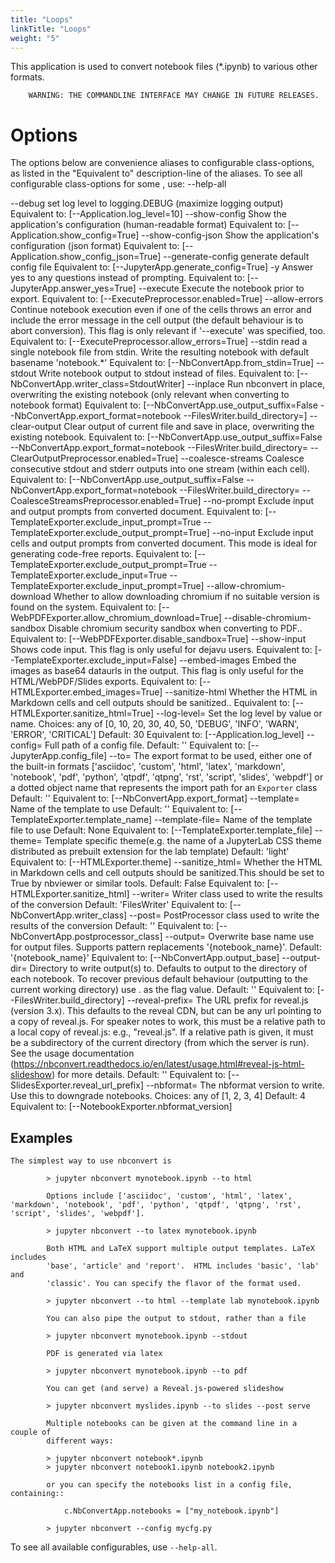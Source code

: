 ```yaml
---
title: "Loops"
linkTitle: "Loops"
weight: "5"
---
```

This application is used to convert notebook files (*.ipynb)
        to various other formats.

        WARNING: THE COMMANDLINE INTERFACE MAY CHANGE IN FUTURE RELEASES.

Options
=======
The options below are convenience aliases to configurable class-options,
as listed in the "Equivalent to" description-line of the aliases.
To see all configurable class-options for some <cmd>, use:
    <cmd> --help-all

--debug
    set log level to logging.DEBUG (maximize logging output)
    Equivalent to: [--Application.log_level=10]
--show-config
    Show the application's configuration (human-readable format)
    Equivalent to: [--Application.show_config=True]
--show-config-json
    Show the application's configuration (json format)
    Equivalent to: [--Application.show_config_json=True]
--generate-config
    generate default config file
    Equivalent to: [--JupyterApp.generate_config=True]
-y
    Answer yes to any questions instead of prompting.
    Equivalent to: [--JupyterApp.answer_yes=True]
--execute
    Execute the notebook prior to export.
    Equivalent to: [--ExecutePreprocessor.enabled=True]
--allow-errors
    Continue notebook execution even if one of the cells throws an error and include the error message in the cell output (the default behaviour is to abort conversion). This flag is only relevant if '--execute' was specified, too.
    Equivalent to: [--ExecutePreprocessor.allow_errors=True]
--stdin
    read a single notebook file from stdin. Write the resulting notebook with default basename 'notebook.*'
    Equivalent to: [--NbConvertApp.from_stdin=True]
--stdout
    Write notebook output to stdout instead of files.
    Equivalent to: [--NbConvertApp.writer_class=StdoutWriter]
--inplace
    Run nbconvert in place, overwriting the existing notebook (only
            relevant when converting to notebook format)
    Equivalent to: [--NbConvertApp.use_output_suffix=False --NbConvertApp.export_format=notebook --FilesWriter.build_directory=]
--clear-output
    Clear output of current file and save in place,
            overwriting the existing notebook.
    Equivalent to: [--NbConvertApp.use_output_suffix=False --NbConvertApp.export_format=notebook --FilesWriter.build_directory= --ClearOutputPreprocessor.enabled=True]
--coalesce-streams
    Coalesce consecutive stdout and stderr outputs into one stream (within each cell).
    Equivalent to: [--NbConvertApp.use_output_suffix=False --NbConvertApp.export_format=notebook --FilesWriter.build_directory= --CoalesceStreamsPreprocessor.enabled=True]
--no-prompt
    Exclude input and output prompts from converted document.
    Equivalent to: [--TemplateExporter.exclude_input_prompt=True --TemplateExporter.exclude_output_prompt=True]
--no-input
    Exclude input cells and output prompts from converted document.
            This mode is ideal for generating code-free reports.
    Equivalent to: [--TemplateExporter.exclude_output_prompt=True --TemplateExporter.exclude_input=True --TemplateExporter.exclude_input_prompt=True]
--allow-chromium-download
    Whether to allow downloading chromium if no suitable version is found on the system.
    Equivalent to: [--WebPDFExporter.allow_chromium_download=True]
--disable-chromium-sandbox
    Disable chromium security sandbox when converting to PDF..
    Equivalent to: [--WebPDFExporter.disable_sandbox=True]
--show-input
    Shows code input. This flag is only useful for dejavu users.
    Equivalent to: [--TemplateExporter.exclude_input=False]
--embed-images
    Embed the images as base64 dataurls in the output. This flag is only useful for the HTML/WebPDF/Slides exports.
    Equivalent to: [--HTMLExporter.embed_images=True]
--sanitize-html
    Whether the HTML in Markdown cells and cell outputs should be sanitized..
    Equivalent to: [--HTMLExporter.sanitize_html=True]
--log-level=<Enum>
    Set the log level by value or name.
    Choices: any of [0, 10, 20, 30, 40, 50, 'DEBUG', 'INFO', 'WARN', 'ERROR', 'CRITICAL']
    Default: 30
    Equivalent to: [--Application.log_level]
--config=<Unicode>
    Full path of a config file.
    Default: ''
    Equivalent to: [--JupyterApp.config_file]
--to=<Unicode>
    The export format to be used, either one of the built-in formats
            ['asciidoc', 'custom', 'html', 'latex', 'markdown', 'notebook', 'pdf', 'python', 'qtpdf', 'qtpng', 'rst', 'script', 'slides', 'webpdf']
            or a dotted object name that represents the import path for an
            ``Exporter`` class
    Default: ''
    Equivalent to: [--NbConvertApp.export_format]
--template=<Unicode>
    Name of the template to use
    Default: ''
    Equivalent to: [--TemplateExporter.template_name]
--template-file=<Unicode>
    Name of the template file to use
    Default: None
    Equivalent to: [--TemplateExporter.template_file]
--theme=<Unicode>
    Template specific theme(e.g. the name of a JupyterLab CSS theme distributed
    as prebuilt extension for the lab template)
    Default: 'light'
    Equivalent to: [--HTMLExporter.theme]
--sanitize_html=<Bool>
    Whether the HTML in Markdown cells and cell outputs should be sanitized.This
    should be set to True by nbviewer or similar tools.
    Default: False
    Equivalent to: [--HTMLExporter.sanitize_html]
--writer=<DottedObjectName>
    Writer class used to write the
                                        results of the conversion
    Default: 'FilesWriter'
    Equivalent to: [--NbConvertApp.writer_class]
--post=<DottedOrNone>
    PostProcessor class used to write the
                                        results of the conversion
    Default: ''
    Equivalent to: [--NbConvertApp.postprocessor_class]
--output=<Unicode>
    Overwrite base name use for output files.
                Supports pattern replacements '{notebook_name}'.
    Default: '{notebook_name}'
    Equivalent to: [--NbConvertApp.output_base]
--output-dir=<Unicode>
    Directory to write output(s) to. Defaults
                                  to output to the directory of each notebook. To recover
                                  previous default behaviour (outputting to the current
                                  working directory) use . as the flag value.
    Default: ''
    Equivalent to: [--FilesWriter.build_directory]
--reveal-prefix=<Unicode>
    The URL prefix for reveal.js (version 3.x).
            This defaults to the reveal CDN, but can be any url pointing to a copy
            of reveal.js.
            For speaker notes to work, this must be a relative path to a local
            copy of reveal.js: e.g., "reveal.js".
            If a relative path is given, it must be a subdirectory of the
            current directory (from which the server is run).
            See the usage documentation
            (https://nbconvert.readthedocs.io/en/latest/usage.html#reveal-js-html-slideshow)
            for more details.
    Default: ''
    Equivalent to: [--SlidesExporter.reveal_url_prefix]
--nbformat=<Enum>
    The nbformat version to write.
            Use this to downgrade notebooks.
    Choices: any of [1, 2, 3, 4]
    Default: 4
    Equivalent to: [--NotebookExporter.nbformat_version]

Examples
--------

    The simplest way to use nbconvert is

            > jupyter nbconvert mynotebook.ipynb --to html

            Options include ['asciidoc', 'custom', 'html', 'latex', 'markdown', 'notebook', 'pdf', 'python', 'qtpdf', 'qtpng', 'rst', 'script', 'slides', 'webpdf'].

            > jupyter nbconvert --to latex mynotebook.ipynb

            Both HTML and LaTeX support multiple output templates. LaTeX includes
            'base', 'article' and 'report'.  HTML includes 'basic', 'lab' and
            'classic'. You can specify the flavor of the format used.

            > jupyter nbconvert --to html --template lab mynotebook.ipynb

            You can also pipe the output to stdout, rather than a file

            > jupyter nbconvert mynotebook.ipynb --stdout

            PDF is generated via latex

            > jupyter nbconvert mynotebook.ipynb --to pdf

            You can get (and serve) a Reveal.js-powered slideshow

            > jupyter nbconvert myslides.ipynb --to slides --post serve

            Multiple notebooks can be given at the command line in a couple of
            different ways:

            > jupyter nbconvert notebook*.ipynb
            > jupyter nbconvert notebook1.ipynb notebook2.ipynb

            or you can specify the notebooks list in a config file, containing::

                c.NbConvertApp.notebooks = ["my_notebook.ipynb"]

            > jupyter nbconvert --config mycfg.py

To see all available configurables, use `--help-all`.

